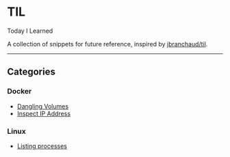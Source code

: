 # TIL
Today I Learned

A collection of snippets for future reference, inspired by [jbranchaud/til](https://github.com/jbranchaud/til).

---

## Categories

### Docker

- [Dangling Volumes](docker/dangling-volumes.md)
- [Inspect IP Address](docker/inspect-ip-address.md)

### Linux

- [Listing processes](linux/list-processes.md)
